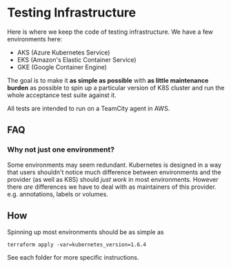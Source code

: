 # Testing Infrastructure

Here is where we keep the code of testing infrastructure. We have a few environments here:

 - AKS (Azure Kubernetes Service)
 - EKS (Amazon's Elastic Container Service)
 - GKE (Google Container Engine)

The goal is to make it **as simple as possible** with **as little maintenance burden**
as possible to spin up a particular version of K8S cluster and run
the whole acceptance test suite against it.

All tests are intended to run on a TeamCity agent in AWS.

## FAQ

### Why not just one environment?

Some environments may seem redundant. Kubernetes is designed
in a way that users shouldn't notice much difference between environments
and the provider (as well as K8S) should _just work_ in most environments.
However there _are_ differences we have to deal with as maintainers
of this provider. e.g. annotations, labels or volumes.

## How

Spinning up most environments should be as simple as

```
terraform apply -var=kubernetes_version=1.6.4
```

See each folder for more specific instructions.
